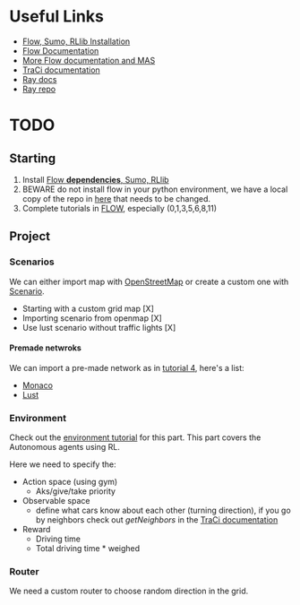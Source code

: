 # Useful Links

- [Flow, Sumo, RLlib Installation](https://flow.readthedocs.io/en/latest/flow_setup.html#local-installation-of-flow)
- [Flow Documentation](https://flow.readthedocs.io/en/latest/)
- [More Flow documentation and MAS](https://flow-project.github.io/tutorial.html)
- [TraCi documentation](https://sumo.dlr.de/pydoc/traci.html)
- [Ray docs](https://ray.readthedocs.io/en/latest/index.html)
- [Ray repo](https://github.com/ray-project/ray)

# TODO

## Starting

1. Install [Flow **dependencies**, Sumo, RLlib](https://flow.readthedocs.io/en/latest/flow_setup.html#local-installation-of-flow)
2. BEWARE do not install flow in your python environment, we have a local copy of the repo in [here](flow) that needs to be changed.
3. Complete tutorials in [FLOW](https://github.com/flow-project/flow/tree/master/tutorials), especially (0,1,3,5,6,8,11)

## Project

### Scenarios

We can either import map with [OpenStreetMap](https://github.com/flow-project/flow/blob/master/tutorials/tutorial06_osm.ipynb)
or create a custom one with [Scenario](https://github.com/flow-project/flow/blob/master/tutorials/tutorial05_scenarios.ipynb).
 
- Starting with a custom grid map [X]
- Importing scenario from openmap [X]
- Use lust scenario without traffic lights [X]

#### Premade netwroks
We can import a pre-made network as in [tutorial 4](FlowMas/Tutorials/4_ImportedMap.py), here's a list:
- [Monaco](https://github.com/lcodeca/MoSTScenario)
- [Lust](https://github.com/lcodeca/LuSTScenario)

### Environment
Check out the [environment tutorial](https://github.com/flow-project/flow/blob/master/tutorials/tutorial08_environments.ipynb)
for this part. This part covers the Autonomous agents using RL.

Here we need to specify the:
- Action space (using gym)
    - Aks/give/take priority 
- Observable space
    - define what cars know about each other (turning direction), if you go by neighbors check out *getNeighbors* in the [TraCi documentation](https://sumo.dlr.de/pydoc/traci.html)
- Reward
    - Driving time
    - Total driving time * weighed 
    
### Router
We need a custom router to choose random direction in the grid.


